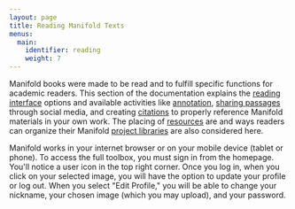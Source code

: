 ```yaml
---
layout: page
title: Reading Manifold Texts
menus:
  main:
    identifier: reading
    weight: 7
---
```


Manifold books were made to be read and to fulfill specific functions for academic readers. This section of the documentation explains the [reading interface](interface.html) options and available activities like [annotation](annotating.html), [sharing passages](sharing.html) through social media, and creating [citations](sharing.html#cite) to properly reference Manifold materials in your own work. The placing of [resources](placing.html) are and ways readers can organize their Manifold [project libraries](library.html) are also considered here.

Manifold works in your internet browser or on your mobile device (tablet or phone). To access the full toolbox, you must sign in from the homepage. You'll notice a user icon in the top right corner. Once you log in, when you click on your selected image, you will have the option to update your profile or log out. When you select "Edit Profile," you will be able to change your nickname, your chosen image (which you may upload), and your password.
